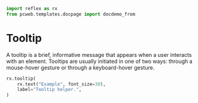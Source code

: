 ```python exec
import reflex as rx
from pcweb.templates.docpage import docdemo_from
```

# Tooltip

A tooltip is a brief, informative message that appears when a user interacts with an element.
Tooltips are usually initiated in one of two ways: through a mouse-hover gesture or through a keyboard-hover gesture.

```python demo
rx.tooltip(
    rx.text("Example", font_size=30),
    label="Tooltip helper.",
)
```